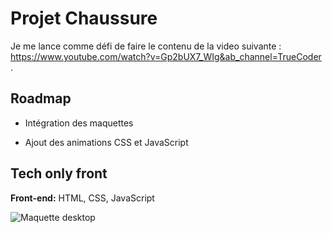 # Projet Chaussure

Je me lance comme défi de faire le contenu de la video suivante : https://www.youtube.com/watch?v=Gp2bUX7_WIg&ab_channel=TrueCoder .



## Roadmap

- Intégration des maquettes

- Ajout des animations CSS et JavaScript


## Tech only front

**Front-end:** HTML, CSS, JavaScript


![Maquette desktop](https://zupimages.net/up/22/09/kvga.jpg)


